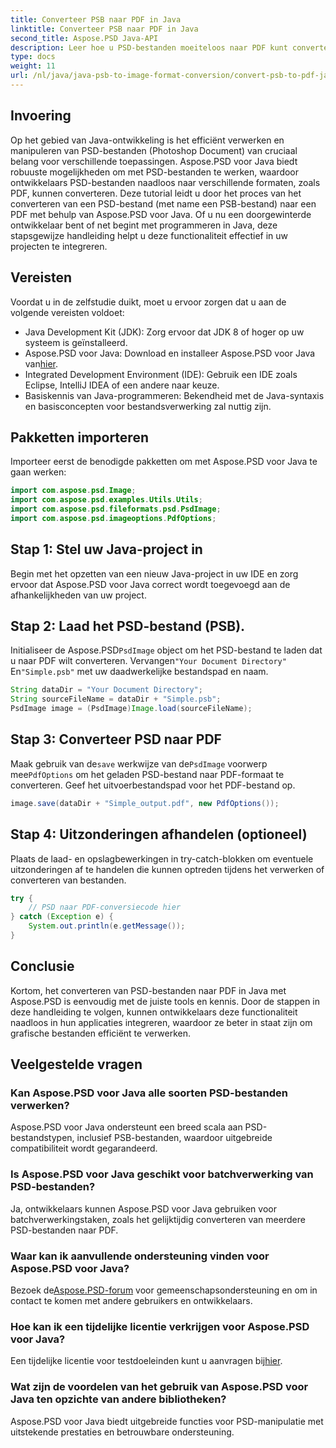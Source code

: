 ```yaml
---
title: Converteer PSB naar PDF in Java
linktitle: Converteer PSB naar PDF in Java
second_title: Aspose.PSD Java-API
description: Leer hoe u PSD-bestanden moeiteloos naar PDF kunt converteren in Java met Aspose.PSD. Ideaal voor ontwikkelaars die de verwerking van grafische bestanden willen stroomlijnen.
type: docs
weight: 11
url: /nl/java/java-psb-to-image-format-conversion/convert-psb-to-pdf-java/
---
```

## Invoering
Op het gebied van Java-ontwikkeling is het efficiënt verwerken en manipuleren van PSD-bestanden (Photoshop Document) van cruciaal belang voor verschillende toepassingen. Aspose.PSD voor Java biedt robuuste mogelijkheden om met PSD-bestanden te werken, waardoor ontwikkelaars PSD-bestanden naadloos naar verschillende formaten, zoals PDF, kunnen converteren. Deze tutorial leidt u door het proces van het converteren van een PSD-bestand (met name een PSB-bestand) naar een PDF met behulp van Aspose.PSD voor Java. Of u nu een doorgewinterde ontwikkelaar bent of net begint met programmeren in Java, deze stapsgewijze handleiding helpt u deze functionaliteit effectief in uw projecten te integreren.
## Vereisten
Voordat u in de zelfstudie duikt, moet u ervoor zorgen dat u aan de volgende vereisten voldoet:
- Java Development Kit (JDK): Zorg ervoor dat JDK 8 of hoger op uw systeem is geïnstalleerd.
-  Aspose.PSD voor Java: Download en installeer Aspose.PSD voor Java van[hier](https://releases.aspose.com/psd/java/).
- Integrated Development Environment (IDE): Gebruik een IDE zoals Eclipse, IntelliJ IDEA of een andere naar keuze.
- Basiskennis van Java-programmeren: Bekendheid met de Java-syntaxis en basisconcepten voor bestandsverwerking zal nuttig zijn.

## Pakketten importeren
Importeer eerst de benodigde pakketten om met Aspose.PSD voor Java te gaan werken:
```java
import com.aspose.psd.Image;
import com.aspose.psd.examples.Utils.Utils;
import com.aspose.psd.fileformats.psd.PsdImage;
import com.aspose.psd.imageoptions.PdfOptions;
```
## Stap 1: Stel uw Java-project in
Begin met het opzetten van een nieuw Java-project in uw IDE en zorg ervoor dat Aspose.PSD voor Java correct wordt toegevoegd aan de afhankelijkheden van uw project.
## Stap 2: Laad het PSD-bestand (PSB).
 Initialiseer de Aspose.PSD`PsdImage` object om het PSD-bestand te laden dat u naar PDF wilt converteren. Vervangen`"Your Document Directory"` En`"Simple.psb"` met uw daadwerkelijke bestandspad en naam.
```java
String dataDir = "Your Document Directory";
String sourceFileName = dataDir + "Simple.psb";
PsdImage image = (PsdImage)Image.load(sourceFileName);
```
## Stap 3: Converteer PSD naar PDF
 Maak gebruik van de`save` werkwijze van de`PsdImage` voorwerp mee`PdfOptions` om het geladen PSD-bestand naar PDF-formaat te converteren. Geef het uitvoerbestandspad voor het PDF-bestand op.
```java
image.save(dataDir + "Simple_output.pdf", new PdfOptions());
```
## Stap 4: Uitzonderingen afhandelen (optioneel)
Plaats de laad- en opslagbewerkingen in try-catch-blokken om eventuele uitzonderingen af te handelen die kunnen optreden tijdens het verwerken of converteren van bestanden.
```java
try {
    // PSD naar PDF-conversiecode hier
} catch (Exception e) {
    System.out.println(e.getMessage());
}
```

## Conclusie
Kortom, het converteren van PSD-bestanden naar PDF in Java met Aspose.PSD is eenvoudig met de juiste tools en kennis. Door de stappen in deze handleiding te volgen, kunnen ontwikkelaars deze functionaliteit naadloos in hun applicaties integreren, waardoor ze beter in staat zijn om grafische bestanden efficiënt te verwerken.

## Veelgestelde vragen
### Kan Aspose.PSD voor Java alle soorten PSD-bestanden verwerken?
Aspose.PSD voor Java ondersteunt een breed scala aan PSD-bestandstypen, inclusief PSB-bestanden, waardoor uitgebreide compatibiliteit wordt gegarandeerd.
### Is Aspose.PSD voor Java geschikt voor batchverwerking van PSD-bestanden?
Ja, ontwikkelaars kunnen Aspose.PSD voor Java gebruiken voor batchverwerkingstaken, zoals het gelijktijdig converteren van meerdere PSD-bestanden naar PDF.
### Waar kan ik aanvullende ondersteuning vinden voor Aspose.PSD voor Java?
 Bezoek de[Aspose.PSD-forum](https://forum.aspose.com/c/psd/34) voor gemeenschapsondersteuning en om in contact te komen met andere gebruikers en ontwikkelaars.
### Hoe kan ik een tijdelijke licentie verkrijgen voor Aspose.PSD voor Java?
 Een tijdelijke licentie voor testdoeleinden kunt u aanvragen bij[hier](https://purchase.aspose.com/temporary-license/).
### Wat zijn de voordelen van het gebruik van Aspose.PSD voor Java ten opzichte van andere bibliotheken?
Aspose.PSD voor Java biedt uitgebreide functies voor PSD-manipulatie met uitstekende prestaties en betrouwbare ondersteuning.